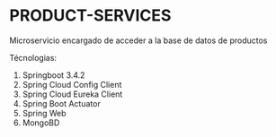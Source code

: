 # PRODUCT-SERVICES

Microservicio encargado de acceder a la base de datos de productos

Técnologias:

1. Springboot 3.4.2
2. Spring Cloud Config Client
3. Spring Cloud Eureka Client
4. Spring Boot Actuator
5. Spring Web
6. MongoBD
